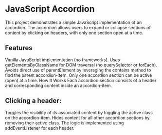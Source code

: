 # JavaScript Accordion

This project demonstrates a simple JavaScript implementation of an accordion. The accordion allows users to expand or collapse sections of content by clicking on headers, with only one section open at a time.

## Features

Vanilla JavaScript implementation (no frameworks).
Uses getElementsByClassName for DOM traversal (no querySelector or forEach).
Avoids direct use of parentElement by leveraging the contains method to find the parent accordion-item.
Only one accordion section can be active (open) at a time.
How It Works
Each accordion section consists of a header and corresponding content inside an accordion-item.

## Clicking a header:

Toggles the visibility of its associated content by toggling the active class on the accordion-item.
Hides content for all other accordion sections by removing their active class.
The logic is implemented using addEventListener for each header.
